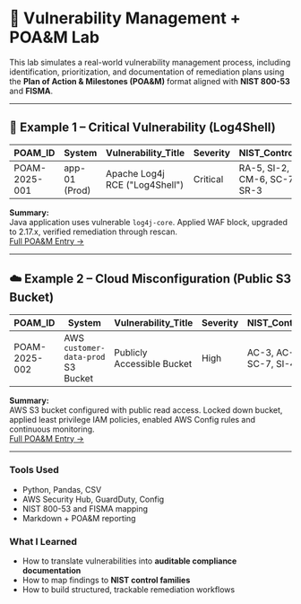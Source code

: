 # 🧾 Vulnerability Management + POA&M Lab

This lab simulates a real-world vulnerability management process, including identification, prioritization, and documentation of remediation plans using the **Plan of Action & Milestones (POA&M)** format aligned with **NIST 800-53** and **FISMA**.

---

## 📘 Example 1 – Critical Vulnerability (Log4Shell)

| POAM_ID | System | Vulnerability_Title | Severity | NIST_Controls | Risk_Score | Planned_Completion_Date | Status |
|----------|---------|---------------------|-----------|----------------|-------------|--------------------------|---------|
| POAM-2025-001 | app-01 (Prod) | Apache Log4j RCE ("Log4Shell") | Critical | RA-5, SI-2, CM-6, SC-7, SR-3 | 14 | 2025-10-22 | Open |

**Summary:**  
Java application uses vulnerable `log4j-core`. Applied WAF block, upgraded to 2.17.x, verified remediation through rescan.  
[Full POA&M Entry →](docs/POAM_filled.csv)

---

## ☁️ Example 2 – Cloud Misconfiguration (Public S3 Bucket)

| POAM_ID | System | Vulnerability_Title | Severity | NIST_Controls | Risk_Score | Planned_Completion_Date | Status |
|----------|---------|---------------------|-----------|----------------|-------------|--------------------------|---------|
| POAM-2025-002 | AWS `customer-data-prod` S3 Bucket | Publicly Accessible Bucket | High | AC-3, AC-6, SC-7, SI-4 | 12 | 2025-10-20 | Open |

**Summary:**  
AWS S3 bucket configured with public read access. Locked down bucket, applied least privilege IAM policies, enabled AWS Config rules and continuous monitoring.  
[Full POA&M Entry →](docs/POAM_filled.csv)

---

### Tools Used
- Python, Pandas, CSV  
- AWS Security Hub, GuardDuty, Config  
- NIST 800-53 and FISMA mapping  
- Markdown + POA&M reporting

### What I Learned
- How to translate vulnerabilities into **auditable compliance documentation**
- How to map findings to **NIST control families**
- How to build structured, trackable remediation workflows
